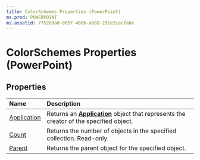 ```yaml
---
title: ColorSchemes Properties (PowerPoint)
ms.prod: POWERPOINT
ms.assetid: 77528da0-0657-4686-a888-291e2cacfa8e
---
```



# ColorSchemes Properties (PowerPoint)

## Properties



|**Name**|**Description**|
|:-----|:-----|
|[Application](colorschemes-application-property-powerpoint.md)|Returns an  **[Application](application-object-powerpoint.md)** object that represents the creator of the specified object.|
|[Count](colorschemes-count-property-powerpoint.md)|Returns the number of objects in the specified collection. Read-only.|
|[Parent](colorschemes-parent-property-powerpoint.md)|Returns the parent object for the specified object.|

